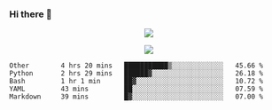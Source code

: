 ### Hi there 👋

<!--
**SuuTTT/SuuTTT** is a ✨ _special_ ✨ repository because its `README.md` (this file) appears on your GitHub profile.

Here are some ideas to get you started:

- 🔭 I’m currently working on ...
- 🌱 I’m currently learning ...
- 👯 I’m looking to collaborate on ...
- 🤔 I’m looking for help with ...
- 💬 Ask me about ...
- 📫 How to reach me: ...
- 😄 Pronouns: ...
- ⚡ Fun fact: ...
-->

<div align='center'>
    <p align='center'>
        <img src='https://github-readme-stats.vercel.app/api?line_height=27&username=SuuTTT&show_icons=true&theme=solarized-light'/>
    </p>
</div>    
<div align='center'>  
    <p align='center'>
        <img src='https://github-readme-stats.vercel.app/api/wakatime?username=SuuTTT&theme=solarized-light'/>
    </p>
    
</div>  

<!--START_SECTION:waka-->

```text
Other        4 hrs 20 mins   ███████████▒░░░░░░░░░░░░░   45.66 %
Python       2 hrs 29 mins   ██████▓░░░░░░░░░░░░░░░░░░   26.18 %
Bash         1 hr 1 min      ██▓░░░░░░░░░░░░░░░░░░░░░░   10.72 %
YAML         43 mins         ██░░░░░░░░░░░░░░░░░░░░░░░   07.59 %
Markdown     39 mins         █▓░░░░░░░░░░░░░░░░░░░░░░░   07.00 %
```

<!--END_SECTION:waka-->
